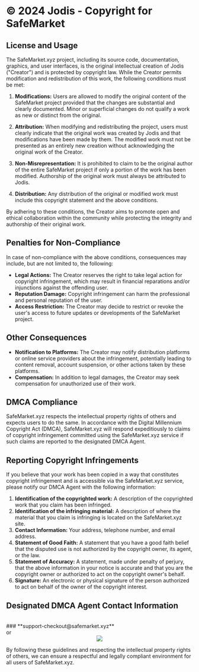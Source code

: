 
# © 2024 Jodis - Copyright for SafeMarket

## License and Usage
The SafeMarket.xyz project, including its source code, documentation, graphics, and user interfaces, is the original intellectual creation of Jodis ("Creator") and is protected by copyright law. While the Creator permits modification and redistribution of this work, the following conditions must be met:

1. **Modifications:** Users are allowed to modify the original content of the SafeMarket project provided that the changes are substantial and clearly documented. Minor or superficial changes do not qualify a work as new or distinct from the original.

2. **Attribution:** When modifying and redistributing the project, users must clearly indicate that the original work was created by Jodis and that modifications have been made by them. The modified work must not be presented as an entirely new creation without acknowledging the original work of the Creator.

3. **Non-Misrepresentation:** It is prohibited to claim to be the original author of the entire SafeMarket project if only a portion of the work has been modified. Authorship of the original work must always be attributed to Jodis.

4. **Distribution:** Any distribution of the original or modified work must include this copyright statement and the above conditions.

By adhering to these conditions, the Creator aims to promote open and ethical collaboration within the community while protecting the integrity and authorship of their original work.

## Penalties for Non-Compliance
In case of non-compliance with the above conditions, consequences may include, but are not limited to, the following:

- **Legal Actions:** The Creator reserves the right to take legal action for copyright infringement, which may result in financial reparations and/or injunctions against the offending user.
- **Reputation Damage:** Copyright infringement can harm the professional and personal reputation of the user.
- **Access Restriction:** The Creator may decide to restrict or revoke the user's access to future updates or developments of the SafeMarket project.

## Other Consequences
- **Notification to Platforms:** The Creator may notify distribution platforms or online service providers about the infringement, potentially leading to content removal, account suspension, or other actions taken by these platforms.
- **Compensation:** In addition to legal damages, the Creator may seek compensation for unauthorized use of their work.

## DMCA Compliance
SafeMarket.xyz respects the intellectual property rights of others and expects users to do the same. In accordance with the Digital Millennium Copyright Act (DMCA), SafeMarket.xyz will respond expeditiously to claims of copyright infringement committed using the SafeMarket.xyz service if such claims are reported to the designated DMCA Agent.

## Reporting Copyright Infringements
If you believe that your work has been copied in a way that constitutes copyright infringement and is accessible via the SafeMarket.xyz service, please notify our DMCA Agent with the following information:

1. **Identification of the copyrighted work:** A description of the copyrighted work that you claim has been infringed.
2. **Identification of the infringing material:** A description of where the material that you claim is infringing is located on the SafeMarket.xyz site.
3. **Contact Information:** Your address, telephone number, and email address.
4. **Statement of Good Faith:** A statement that you have a good faith belief that the disputed use is not authorized by the copyright owner, its agent, or the law.
5. **Statement of Accuracy:** A statement, made under penalty of perjury, that the above information in your notice is accurate and that you are the copyright owner or authorized to act on the copyright owner's behalf.
6. **Signature:** An electronic or physical signature of the person authorized to act on behalf of the owner of the copyright interest.

## Designated DMCA Agent Contact Information
<br/>
### **support-checkout@safemarket.xyz**
<br/>
or
<div align="center">
  <a href="mailto:support-checkout@safemarket.xyz">
    <img src="https://img.shields.io/badge/safemarket email-333333?style=for-the-badge&logo=gmail&logoColor=red" />
  </a>
</div>

By following these guidelines and respecting the intellectual property rights of others, we can ensure a respectful and legally compliant environment for all users of SafeMarket.xyz.
